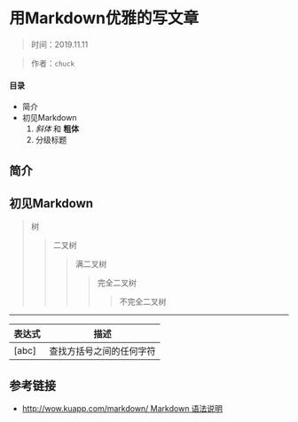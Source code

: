 # 用Markdown优雅的写文章

> 时间：2019.11.11  

> 作者：`chuck`

#### 目录

* 简介
* 初见Markdown
  1.  *斜体* 和 __粗体__
  2. 分级标题

## 简介

## 初见Markdown

> 树
> 
> > 二叉树
> > 
> > > 满二叉树
> > > 
> > > > 完全二叉树
> > > > 
> > > > > 不完全二叉树

---

| 表达式 | 描述 |
|  ---  | --- |
| [abc] | 查找方括号之间的任何字符|

## 参考链接

* [http://wow.kuapp.com/markdown/ Markdown 语法说明](http://wow.kuapp.com/markdown/)